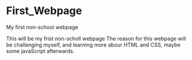 # First_Webpage
My first non-school webpage

This will be my frist non-scholl webpage
The reason for this webpage will be challenging myself, and learning more abour HTML and CSS, maybe some javaScript afterwards.
